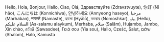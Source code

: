 
Hello, Hola, Bonjour, Hallo, Ciao, Olá, Здравствуйте (Zdravstvuyte), 你好 (Nǐ hǎo), こんにちは (Konnichiwa), 안녕하세요 (Annyeong haseyo), مرحبا (Marhaban), नमस्ते (Namaste), হ্যালো (Hyālō), নমস্কার (Nomoshkar), ہیلو (Hello), السلام علیکم (As-salamu alaykum), Merhaba, سلام (Salām), Hujambo, Jambo, Xin chào, สวัสดี (Sawasdee), Γειά σου (Yia sou), Hallo, Cześć, Salut, שלום (Shalom), Halo, Kamusta



<!---
- 👋 Hi, I’m @kevpstephens
- 👀 I’m interested in ...
- 🌱 I’m currently learning ...
- 💞️ I’m looking to collaborate on ...
- 📫 How to reach me ...
- 😄 Pronouns: ...
- ⚡ Fun fact: ...
--->

<!---
kevpstephens/kevpstephens is a ✨ special ✨ repository because its `README.md` (this file) appears on your GitHub profile.
You can click the Preview link to take a look at your changes.
--->
